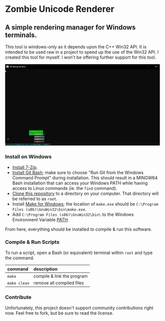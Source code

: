 Zombie Unicode Renderer
===
A simple rendering manager for Windows terminals.
---
This tool is windows-only as it depends upon the C++ Win32 API.
It is intended to be used raw in a project to speed up the use of the Win32 API. I created this tool for myself. I won't be offering further support for this tool.

![Screenshot of the window.](img/window-screen.png)

### Install on Windows
* [Install 7-Zip](https://7-zip.org/download.html).
* [Install Git Bash](https://git-scm.com/download/win); make sure to choose "Run Git from the Windows Command Prompt" during installation. This should result in a MINGW64 Bash installation that can access your Windows PATH while having access to Linux commands (ie. the `find` command).
* [Clone this repository](https://docs.github.com/en/repositories/creating-and-managing-repositories/cloning-a-repository#cloning-a-repository) to a directory on your computer. That directory will be referred to as `root`.
* Install [Make for Windows](https://gnuwin32.sourceforge.net/packages/make.htm); the location of `make.exe` should be `C:\Program Files (x86)\GnuWin32\bin\make.exe`.
* Add `C:\Program Files (x86)\GnuWin32\bin\` to the Windows Environment Variable [PATH](https://www.computerhope.com/issues/ch000549.htm).

From here, everything should be installed to compile & run this software.

### Compile & Run Scripts
To run a script, open a Bash (or equivalent) terminal within `root` and type the command.

| command | description |
|:----------- |:----------- |
| `make` | compile & link the program |
| `make clean` | remove all compiled files |

### Contribute
Unfortunately, this project doesn't support community contributions right now. Feel free to fork, but be sure to read the license.
